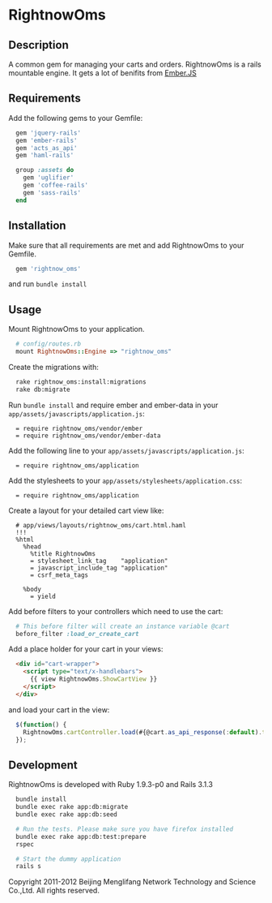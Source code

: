# RightnowOms

## Description

A common gem for managing your carts and orders. RightnowOms is a rails mountable engine. It gets a lot of benifits from [Ember.JS](http://emberjs.com)

## Requirements

Add the following gems to your Gemfile:

```ruby
  gem 'jquery-rails'
  gem 'ember-rails'
  gem 'acts_as_api'
  gem 'haml-rails'

  group :assets do
    gem 'uglifier'
    gem 'coffee-rails'
    gem 'sass-rails'
  end
```

## Installation

Make sure that all requirements are met and add RightnowOms to your Gemfile.

```ruby
  gem 'rightnow_oms'
```

and run `bundle install`

## Usage

Mount RightnowOms to your application.

```ruby
  # config/routes.rb
  mount RightnowOms::Engine => "rightnow_oms"
```

Create the migrations with:

```bash
  rake rightnow_oms:install:migrations
  rake db:migrate
```

Run `bundle install` and require ember and ember-data in your `app/assets/javascripts/application.js`:

```
  = require rightnow_oms/vendor/ember
  = require rightnow_oms/vendor/ember-data
```

Add the following line to your `app/assets/javascripts/application.js`:

```
  = require rightnow_oms/application
```

Add the stylesheets to your `app/assets/stylesheets/application.css`:

```
  = require rightnow_oms/application
```

Create a layout for your detailed cart view like:

```haml
  # app/views/layouts/rightnow_oms/cart.html.haml
  !!!
  %html
    %head
      %title RightnowOms
      = stylesheet_link_tag    "application"
      = javascript_include_tag "application"
      = csrf_meta_tags

    %body
      = yield
```

Add before filters to your controllers which need to use the cart:

```ruby
  # This before filter will create an instance variable @cart
  before_filter :load_or_create_cart
```

Add a place holder for your cart in your views:

```html
  <div id="cart-wrapper">
    <script type="text/x-handlebars">
      {{ view RightnowOms.ShowCartView }}
    </script>
  </div>
```

and load your cart in the view:

```javascript
  $(function() {
    RightnowOms.cartController.load(#{@cart.as_api_response(:default).to_json.html_safe});
  });
```

## Development

RightnowOms is developed with Ruby 1.9.3-p0 and Rails 3.1.3

```bash
  bundle install
  bundle exec rake app:db:migrate
  bundle exec rake app:db:seed

  # Run the tests. Please make sure you have firefox installed
  bundle exec rake app:db:test:prepare
  rspec

  # Start the dummy application
  rails s
```

Copyright 2011-2012 Beijing Menglifang Network Technology and Science Co.,Ltd. All rights reserved.
